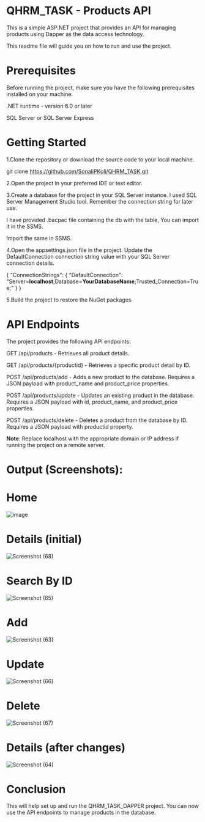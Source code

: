 # QHRM_TASK - Products API

This is a simple ASP.NET project that provides an API for managing products using Dapper as the data access technology. 

This readme file will guide you on how to run and use the project.

# Prerequisites
Before running the project, make sure you have the following prerequisites installed on your machine:

.NET runtime - version 6.0 or later

SQL Server or SQL Server Express

# Getting Started
1.Clone the repository or download the source code to your local machine.

  git clone https://github.com/SonaliPKoli/QHRM_TASK.git
  
  
2.Open the project in your preferred IDE or text editor.

3.Create a database for the project in your SQL Server instance. I used SQL Server Management Studio tool. Remember the connection string for later use.

I have provided .bacpac file containing the db with the table, You can import it in the SSMS.

Import the same in SSMS.

4.Open the appsettings.json file in the project. Update the DefaultConnection connection string value with your SQL Server connection details.

{
  "ConnectionStrings": {
    "DefaultConnection": "Server=**localhost**;Database=**YourDatabaseName**;Trusted_Connection=True;"
  }
}


5.Build the project to restore the NuGet packages.

# API Endpoints
The project provides the following API endpoints:

GET /api/products - Retrieves all product details.

GET /api/products/{productid} - Retrieves a specific product detail by ID.

POST /api/products/add - Adds a new product to the database. Requires a JSON payload with product_name and product_price properties.

POST /api/products/update - Updates an existing product in the database. Requires a JSON payload with id, product_name, and product_price properties.

POST /api/products/delete - Deletes a product from the database by ID. Requires a JSON payload with productid property.

**Note**: Replace localhost with the appropriate domain or IP address if running the project on a remote server.

# **Output (Screenshots):**

# Home
![image](https://github.com/SonaliPKoli/QHRM_TASK/assets/86517758/652e3690-bed6-4a8f-a752-707804d268d7)

# Details (initial)
![Screenshot (68)](https://github.com/SonaliPKoli/QHRM_TASK/assets/86517758/cede9955-4d99-4f3a-b71b-ce52a5f6b50f)

# Search By ID
![Screenshot (65)](https://github.com/SonaliPKoli/QHRM_TASK/assets/86517758/96db23c1-4d36-4120-8a47-286fee980aca)

# Add
![Screenshot (63)](https://github.com/SonaliPKoli/QHRM_TASK/assets/86517758/d0a40860-c784-47e1-b0bd-85cf7ea39634)

# Update
![Screenshot (66)](https://github.com/SonaliPKoli/QHRM_TASK/assets/86517758/28e18729-bedd-4b38-bf4b-ebec5e30919d)

# Delete
![Screenshot (67)](https://github.com/SonaliPKoli/QHRM_TASK/assets/86517758/bbb58da8-eef8-4194-8f2c-3c3f4ad43217)

# Details (after changes)
![Screenshot (64)](https://github.com/SonaliPKoli/QHRM_TASK/assets/86517758/6149d30f-cec3-43fc-a02c-d0a9830c9495)


# Conclusion
This will help set up and run the QHRM_TASK_DAPPER project. You can now use the API endpoints to manage products in the database.
